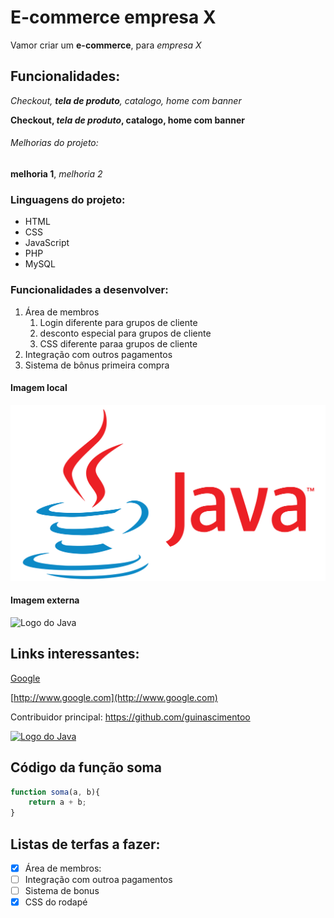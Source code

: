 # E-commerce empresa X

Vamor criar um **e-commerce**, para *empresa X*

## Funcionalidades: 

_Checkout, **tela de produto**, catalogo, home com banner_

**Checkout, _tela de produto_, catalogo, home com banner**

###### Melhorias do projeto:

__melhoria 1__, _melhoria 2_

### Linguagens do projeto:

* HTML
* CSS
* JavaScript
* PHP
* MySQL

### Funcionalidades a desenvolver: 

1. Área de membros
    1. Login diferente para grupos de cliente
    2. desconto especial para grupos de cliente
    3. CSS diferente paraa grupos de cliente
2. Integração com outros pagamentos
3. Sistema de bônus primeira compra

#### Imagem local

![Logo do Java](img/imagemjava.png)

#### Imagem externa

![Logo do Java](https://pt.wikipedia.org/wiki/Ficheiro:Java_programming_language_logo.svg)

## Links interessantes:

[Google](http://www.google.com)

[http://www.google.com](http://www.google.com)

Contribuidor principal: https://github.com/guinascimentoo

[![Logo do Java](https://pt.wikipedia.org/wiki/Ficheiro:Java_programming_language_logo.svg)](https://github.com/guinascimentoo)

## Código da função soma

```Javascript
function soma(a, b){
    return a + b;
}
```

## Listas de terfas a fazer:

- [x] Área de membros:
- [ ] Integração com outroa pagamentos
- [ ] Sistema de bonus
- [x] CSS do rodapé